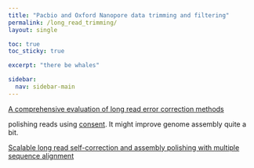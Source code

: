 ```yaml
---
title: "Pacbio and Oxford Nanopore data trimming and filtering"
permalink: /long_read_trimming/
layout: single

toc: true 
toc_sticky: true

excerpt: "there be whales"

sidebar:
  nav: sidebar-main
---
```


[A comprehensive evaluation of long read error correction methods](https://link.springer.com/article/10.1186/s12864-020-07227-0)

polishing reads using [consent](https://github.com/morispi/CONSENT). It might improve genome assembly quite a bit. 

[Scalable long read self-correction and assembly polishing with multiple sequence alignment](https://www.nature.com/articles/s41598-020-80757-5)